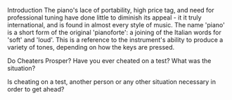 Introduction
The piano's lace of portability, high price tag, and need for professional tuning have done little to diminish its appeal - it it truly international, and is found in almost every style of music. The name 'piano' is a short form of the original 'pianoforte': a joining of the Italian words for 'soft' and 'loud'. This is a reference to the instrument's ability to produce a variety of tones, depending on how the keys are pressed. 

Do Cheaters Prosper?
Have you ever cheated on a test? What was the situation?

Is cheating on a test, another person or any other situation necessary in order to get ahead?



